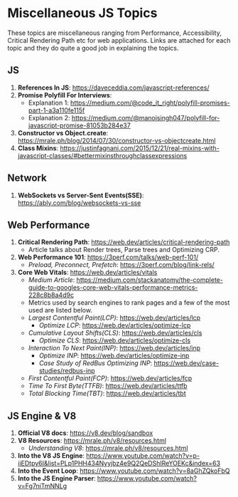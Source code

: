 # Miscellaneous JS Topics

These topics are miscellaneous ranging from Performance, Accessibility, Critical Rendering Path etc for web applications. Links are attached for each topic and they do quite a good job in explaining the topics.

## JS 
1. **References In JS**: https://daveceddia.com/javascript-references/
1. **Promise Polyfill For Interviews**:
    - Explanation 1: https://medium.com/@code_it_right/polyfill-promises-part-1-a3a110fe115f
    - Explanation 2: https://medium.com/@manojsingh047/polyfill-for-javascript-promise-81053b284e37
1. **Constructor vs Object.create**: https://mrale.ph/blog/2014/07/30/constructor-vs-objectcreate.html
1. **Class Mixins**: https://justinfagnani.com/2015/12/21/real-mixins-with-javascript-classes/#bettermixinsthroughclassexpressions

## Network
1. **WebSockets vs Server-Sent Events(SSE)**: https://ably.com/blog/websockets-vs-sse

## Web Performance
1. **Critical Rendering Path**: https://web.dev/articles/critical-rendering-path
    - Article talks about Render trees, Parse trees and Optimizing CRP.
1. **Web Performance 101**:  https://3perf.com/talks/web-perf-101/
    - _Preload, Preconnect, Prefetch_: https://3perf.com/blog/link-rels/
1. **Core Web Vitals**: https://web.dev/articles/vitals
    - _Medium Article_: https://medium.com/stackanatomy/the-complete-guide-to-googles-core-web-vitals-performance-metrics-228c8b8a4d9c 
    - Metrics used by search engines to rank pages and a few of the most used are listed below.
    - _Largest Contentful Paint(LCP)_: https://web.dev/articles/lcp
      - _Optimize LCP_: https://web.dev/articles/optimize-lcp 
    - _Cumulative Layout Shifts(CLS)_: https://web.dev/articles/cls
      - _Optimize CLS_: https://web.dev/articles/optimize-cls 
    - _Interaction To Next Paint(INP)_: https://web.dev/articles/inp
      - _Optimize INP_: https://web.dev/articles/optimize-inp
      - _Case Study of RedBus Optimizing INP_: https://web.dev/case-studies/redbus-inp
    - _First Contentful Paint(FCP)_: https://web.dev/articles/fcp
    - _Time To First Byte(TTFB)_: https://web.dev/articles/ttfb
    - _Total Blocking Time(TBT)_: https://web.dev/articles/tbt

## JS Engine & V8
1. **Official V8 docs**: https://v8.dev/blog/sandbox
2. **V8 Resources**: https://mrale.ph/v8/resources.html
    - _Understanding V8_: https://mrale.ph/v8/resources.html
4. **Into the V8 JS Engine**: https://www.youtube.com/watch?v=p-iiEDtpy6I&list=PLp1PHH434Nyyjbz4e9Q2QeDShIReYOEKc&index=63
5. **Into the Event Loop**: https://www.youtube.com/watch?v=8aGhZQkoFbQ
6. **Into the JS Engine Parser**: https://www.youtube.com/watch?v=Fg7niTmNNLg
  
